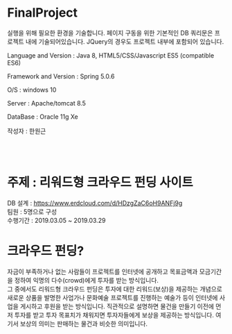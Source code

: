 # FinalProject


실행을 위해 필요한 환경을 기술합니다.
페이지 구동을 위한 기본적인 DB 쿼리문은 프로젝트 내에 기술되어있습니다.
JQuery의 경우도 프로젝트 내부에 포함되어 있습니다.

Language and Version : Java 8, HTML5/CSS/Javascript ES5 (compatible ES6)

Framework and Version : Spring 5.0.6

O/S : windows 10

Server : Apache/tomcat 8.5

DataBase : Oracle 11g Xe

작성자 : 한원근


<br><br>
# 주제 : 리워드형 크라우드 펀딩 사이트

DB 설계 : https://www.erdcloud.com/d/HDzgZaC6oH9ANFj9g <br>
팀원 : 5명으로 구성 <br>
수행기간 : 2019.03.05 ~ 2019.03.29 <br>



# 크라우드 펀딩?
자금이 부족하거나 없는 사람들이 프로젝트를 인터넷에 공개하고 목표금액과 모금기간을 정하여 익명의 다수(crowd)에게 투자를 받는 방식입니다. <br>
그 중에서도 리워드형 크라우드 펀딩은 투자에 대한 리워드(보상)을 제공하는 개념으로 새로운 상품을 발명한 사업가나 문화예술 프로젝트를 진행하는 예술가 등이 인터넷에 사업을 게시하고 후원을 받는 방식입니다. 직관적으로 설명하면 물건을 만들기 이전에 먼저 투자를 받고 투자 목표치가 채워지면 투자자들에게 보상을 제공하는 방식입니다. 여기서 보상의 의미는 판매하는 물건과 비슷한 의미입니다.


